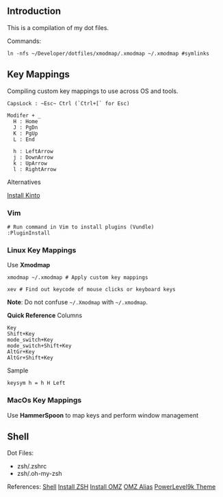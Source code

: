 ## Introduction

This is a compilation of my dot files. 

Commands:
```
ln -nfs ~/Developer/dotfiles/xmodmap/.xmodmap ~/.xmodmap #symlinks
```

## Key Mappings

Compiling custom key mappings to use across OS and tools. 

```
CapsLock : ~Esc~ Ctrl (`Ctrl+[` for Esc)

Modifer + _ 
  H : Home
  J : PgDn
  K : PgUp
  L : End

  h : LeftArrow
  j : DownArrow
  k : UpArrow
  l : RightArrow
```

Alternatives

[Install Kinto](https://github.com/rbreaves/kinto)

### Vim 

```
# Run command in Vim to install plugins (Vundle)
:PluginInstall

```


### Linux Key Mappings

Use **Xmodmap**

```
xmodmap ~/.xmodmap # Apply custom key mappings

xev # Find out keycode of mouse clicks or keyboard keys

```
**Note**: Do not confuse `~/.Xmodmap` with `~/.xmodmap`.

**Quick Reference**
Columns
```
Key
Shift+Key
mode_switch+Key
mode_switch+Shift+Key
AltGr+Key
AltGr+Shift+Key
```

Sample
```
keysym h = h H Left
```

### MacOs Key Mappings

Use **HammerSpoon** to map keys and perform window management


## Shell

Dot Files:
- zsh/.zshrc
- zsh/.oh-my-zsh

References:
[Shell](200~https://www.cyberciti.biz/tips/how-do-i-find-out-what-shell-im-using.html)
[Install ZSH](https://github.com/ohmyzsh/ohmyzsh/wiki/Installing-ZSH)
[Install OMZ](https://github.com/ohmyzsh/ohmyzsh)
[OMZ Alias](https://github.com/ohmyzsh/ohmyzsh/wiki/Cheatsheet)
[PowerLevel9k Theme](https://github.com/Powerlevel9k/powerlevel9k/wiki/Install-Instructions#option-2-install-awesome-powerline-fonts)

